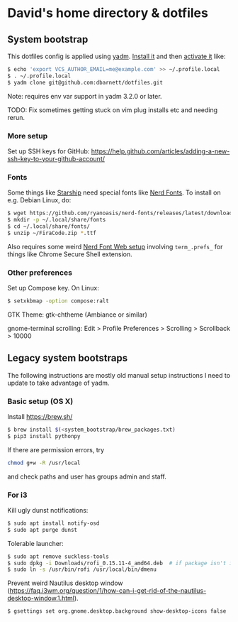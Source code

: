 # David's home directory & dotfiles

## System bootstrap

This dotfiles config is applied using [yadm](https://yadm.io/).
[Install it](https://yadm.io/docs/install) and then [activate
it](https://yadm.io/docs/getting_started#if-you-have-an-existing-remote-repository)
like:

```sh
$ echo 'export VCS_AUTHOR_EMAIL=me@example.com' >> ~/.profile.local
$ . ~/.profile.local
$ yadm clone git@github.com:dbarnett/dotfiles.git
```

Note: requires env var support in yadm 3.2.0 or later.

TODO: Fix sometimes getting stuck on vim plug installs etc and needing rerun.

### More setup

Set up SSH keys for GitHub:
https://help.github.com/articles/adding-a-new-ssh-key-to-your-github-account/

### Fonts

Some things like [Starship](https://starship.rs) need special fonts like
[Nerd Fonts](nerdfonts.com). To install on e.g. Debian Linux, do:

```sh
$ wget https://github.com/ryanoasis/nerd-fonts/releases/latest/download/FiraCode.zip
$ mkdir -p ~/.local/share/fonts
$ cd ~/.local/share/fonts/
$ unzip ~/FiraCode.zip *.ttf
```

Also requires some weird
[Nerd Font Web setup](https://mshaugh.github.io/nerdfont-webfonts/) involving
`term_.prefs_` for things like Chrome Secure Shell extension.

### Other preferences

Set up Compose key. On Linux:

```sh
$ setxkbmap -option compose:ralt
```

GTK Theme:
gtk-chtheme (Ambiance or similar)

gnome-terminal scrolling:
Edit > Profile Preferences > Scrolling > Scrollback > 10000

## Legacy system bootstraps

The following instructions are mostly old manual setup instructions I need to
update to take advantage of yadm.

### Basic setup (OS X)

Install https://brew.sh/

```sh
$ brew install $(<system_bootstrap/brew_packages.txt)
$ pip3 install pythonpy
```

If there are permission errors, try

```sh
chmod g+w -R /usr/local
```

and check paths and user has groups admin and staff.

### For i3
Kill ugly dunst notifications:
```sh
$ sudo apt install notify-osd
$ sudo apt purge dunst
```

Tolerable launcher:
```sh
$ sudo apt remove suckless-tools 
$ sudo dpkg -i Downloads/rofi_0.15.11-4_amd64.deb  # if package isn't in dist
$ sudo ln -s /usr/bin/rofi /usr/local/bin/dmenu
```

Prevent weird Nautilus desktop window
(https://faq.i3wm.org/question/1/how-can-i-get-rid-of-the-nautilus-desktop-window.1.html).
```sh
$ gsettings set org.gnome.desktop.background show-desktop-icons false
```
